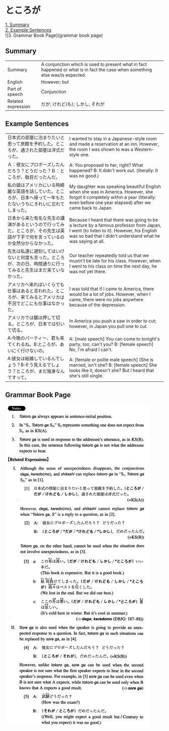 # ところが

[1. Summary](#summary)<br>
[2. Example Sentences](#example-sentences)<br>
![3. Grammar Book Page](grammar book page)<br>


## Summary

<table><tr>   <td>Summary</td>   <td>A conjunction which is used to present what in fact happened or what is in fact the case when something else was/is expected.</td></tr><tr>   <td>English</td>   <td>However; but</td></tr><tr>   <td>Part of speech</td>   <td>Conjunction</td></tr><tr>   <td>Related expression</td>   <td>だが; けれど(も); しかし; それが</td></tr></table>

## Example Sentences

<table><tr>   <td>日本式の部屋に泊まりたいと思って旅館を予約した。ところが、通された部屋は洋式だった。</td>   <td>I wanted to stay in a Japanese-style room and made a reservation at an inn. However, the room I was shown to was a Western-style one.</td></tr><tr>   <td>Ａ：彼女にプロポーズしたんだろう？どうだった？Ｂ：ところが、駄目だったんだ。</td>   <td>A: You proposed to her, right? What happened? B: It didn't work out. (literally: It was no good.)</td></tr><tr>   <td>私の娘はアメリカにいる時綺麗な英語を話していた。ところが、日本へ帰って一年もたたないうちにきれいに忘れてしまった。</td>   <td>My daughter was speaking beautiful English when she was in America. However, she forgot it completely within a year (literally: even before one year elapsed) after we came back to Japan.</td></tr><tr>   <td>日本から来た有名な先生の講演があるというので行ってみた。ところが、その先生は英語が下手で何を言っているのか全然分からなかった。</td>   <td>Because I heard that there was going to be a lecture by a famous professor from Japan, I went (to listen to it). However, his English was so bad that I didn't understand what he was saying at all.</td></tr><tr>   <td>先生は私達に遅刻してはいけないと何度も言った。ところが、次の日、時間通りに行ってみると先生はまだ来ていなかった。</td>   <td>Our teacher repeatedly told us that we mustn't be late for his class. However, when I went to his class on time the next day, he was not yet there.</td></tr><tr>   <td>アメリカへ来ればいくらでも仕事はあると言われた。ところが、来てみるとアメリカは不況でどこにも仕事はなかった。</td>   <td>I was told that if I came to America, there would be a lot of jobs. However, when I came, there were no jobs anywhere because of the depression.</td></tr><tr>   <td>アメリカでは鋸は押して切る。ところが、日本では引いて切る。</td>   <td>In America you push a saw in order to cut; however, in Japan you pull one to cut.</td></tr><tr>   <td>A:今晩のパーティー、君も来てくれるね。B:ところが、あいにく行けないの。</td>   <td>A: [male speech] You can come to tonight's party, too, can't you? B: [female speech] No, I'm afraid I can't.</td></tr><tr>   <td>A:彼女は結婚しているんでしょう？B:そう見えるでしょう？ところが、まだ独身なんですって。</td>   <td>A: [female or polite male speech] (She is married, isn't she? B: [female speech] She looks like it, doesn't she? But I heard that she's still single.</td></tr></table>

## Grammar Book Page

![](../img/Intermediateところが.png)

